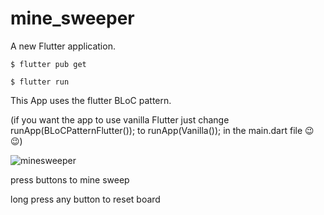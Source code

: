 # mine_sweeper
A new Flutter application.

```
$ flutter pub get

$ flutter run
```
This App uses the flutter BLoC pattern.

(if you want the app to use vanilla Flutter just change runApp(BLoCPatternFlutter()); to runApp(Vanilla()); in the main.dart file 😉😉)

![minesweeper](https://user-images.githubusercontent.com/8918999/100627340-e48e6380-334c-11eb-9410-aacc6f4a21e0.gif)


press buttons to mine sweep

long press any button to reset board


